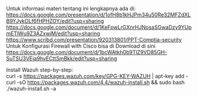 Untuk informasi materi tentang ini lengkapnya ada di: <br >
https://docs.google.com/presentation/d/1ofH8b1kHJPm34u50Re32MFZdXLB9YJykOLf6fHPHZOY/edit?usp=sharing <br >
https://docs.google.com/document/d/1KeFpwLrGXnrHJNosaSGwaDzy9YUpmETlWu9Z3AZxwiM/edit?usp=sharing <br >
https://www.scribd.com/presentation/920313801/PPT-Comptia-security <br />
Untuk Konfigurasi Firewall with Cisco bisa di Download di sini <br />
https://docs.google.com/document/d/1bcWAtkh0b9TlZ9VD85GH-SuTSU3VEja9hvECttSmBkk/edit?usp=sharing <br />
                                                                                              
Install Wazuh step-by-step:<br />
curl -s https://packages.wazuh.com/key/GPG-KEY-WAZUH | apt-key add - <br />
curl -sO https://packages.wazuh.com/4.4/wazuh-install.sh && sudo bash ./wazuh-install.sh -a <br />
